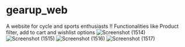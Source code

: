 # gearup_web
A website for cycle and sports enthusiasts !!
Functionalities like Product filter, add to cart and wishlist options 
![Screenshot (1514)](https://user-images.githubusercontent.com/86222578/183241653-43f0cc7c-6917-4b7d-b879-1c6086bfb8aa.png)
![Screenshot (1515)](https://user-images.githubusercontent.com/86222578/183241663-b21fba94-a488-4c30-8ac4-1d6e990eb4ec.png)
![Screenshot (1516)](https://user-images.githubusercontent.com/86222578/183241637-6ce1888f-998a-40ca-aaa3-f32e791d7a8f.png)
![Screenshot (1517)](https://user-images.githubusercontent.com/86222578/183241643-10d0e87c-a1ee-44ae-ba65-5b0342c39496.png)
